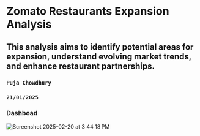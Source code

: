 # Zomato Restaurants Expansion Analysis

## This analysis aims to identify potential areas for expansion, understand evolving market trends, and enhance restaurant partnerships.
### `Puja Chowdhury`
### `21/01/2025`

### Dashboad
![Screenshot 2025-02-20 at 3 44 18 PM](https://github.com/user-attachments/assets/82eccd4c-3613-4b8d-9df1-0268adf74820)


